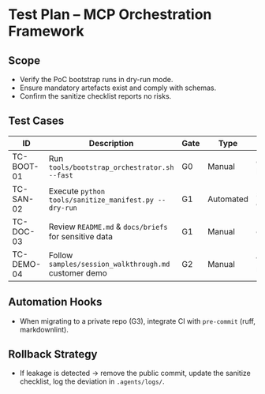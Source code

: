 # Test Plan – MCP Orchestration Framework

## Scope
- Verify the PoC bootstrap runs in dry-run mode.
- Ensure mandatory artefacts exist and comply with schemas.
- Confirm the sanitize checklist reports no risks.

## Test Cases
| ID | Description | Gate | Type | Artefact |
| --- | --- | --- | --- | --- |
| TC-BOOT-01 | Run `tools/bootstrap_orchestrator.sh --fast` | G0 | Manual | console log |
| TC-SAN-02 | Execute `python tools/sanitize_manifest.py --dry-run` | G1 | Automated | sanitize output |
| TC-DOC-03 | Review `README.md` & `docs/briefs` for sensitive data | G1 | Manual | checklist |
| TC-DEMO-04 | Follow `samples/session_walkthrough.md` customer demo | G2 | Manual | feedback notes |

## Automation Hooks
- When migrating to a private repo (G3), integrate CI with `pre-commit` (ruff, markdownlint).

## Rollback Strategy
- If leakage is detected → remove the public commit, update the sanitize checklist, log the deviation in `.agents/logs/`.
